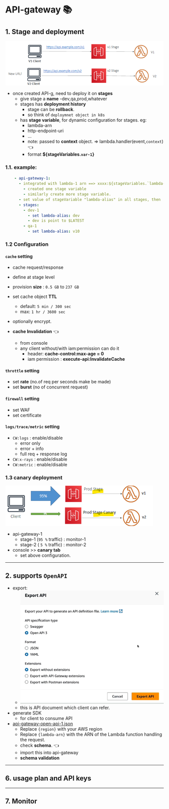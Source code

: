 # API-gateway :books:
## 1. Stage and deployment
![img.png](../99_img/dva/api-g/01/img.png)
- once created API-g, need to deploy it on **stages**
  - give stage a **name** -dev,qa,prod,whatever
  - stages has **deployment history** 
    - stage can be **rollback**.
    - so think of `deploymnet object in k8s`
  - has **stage variable**, for dynamic configuration for stages. eg:
    - lambda-arn
    - http-endpoint-uri
    - ...
    - note: passed to **context** object. => lambda.handler(event,`context`) :point_left:
    - format **${stageVariables.`var-1`}**
    
### 1.1. example:
```yaml
    - api-gateway-1:
      - integrated with lambda-1 arn ==> xxxx:${stageVariables.`lambda-alias`} 
        - created one stage variable
        - similarly create more stage variable.
      - set value of stageVariable "lambda-alias" in all stages, then
      - stages:
        - dev-1
          - set lambda-alias: dev
          - dev is point to $LATEST
        - qa-1
          - set lambda-alias: v10
```
### 1.2 Configuration
#### **`cache` setting**
  - cache request/response
  - define at stage level
  - provision **size** : `0.5 GB` to `237 GB`
  - set cache object **TTL**
    - default: `5 min / 300 sec`
    - max: `1 hr / 3600 sec`
  - optionally encrypt.

  - **cache Invalidation** :point_left:
    - from console
    - any client without/with iam:permission can do it
      - header: **cache-control:max-age = 0**
      - iam permission : **execute-api:InvalidateCache**


#### **`throttle` setting**
  - set **rate** (no.of req per seconds make be made)
  - set **burst** (no of concurrent request)

#### **`firewall` setting**
  - set WAF
  - set certificate

#### **`logs/trace/metric` setting**
  - `CW:logs` : enable/disable
    - error only
    - error + info
    - full req + response log
  - `CW:x-rays` : enable/disable
  - `CW:metric` : enable/disable
  
### 1.3 canary deployment
![img.png](../99_img/dva/api-g/02/img.png)
- api-gateway-1
  - stage-1 (`95 %` traffic) : monitor-1
  - stage-2 ( `5 %` traffic) : monitor-2
- console >>  **canary tab** 
  - set above configuration.

---
## 2. supports `OpenAPI`
- export:
  - ![img.png](../99_img/dva/api-g/01/img-openAPI.png)
  - this is API document which client can refer.
- generate SDK
  - for client to consume API
- [api-gateway-open-api-1.json](api-gateway-open-api-1.json)
  - Replace `{region}` with your AWS region
  - Replace `{lambda-arn}` with the ARN of the Lambda function handling the request.
  - check **schema**. :point_left:
  - import this into api-gateway
  - **schema validation**

---
## 6. usage plan and API keys

---
## 7. Monitor